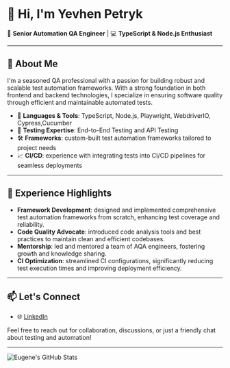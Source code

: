 # 👋 Hi, I'm Yevhen Petryk

🎯 **Senior Automation QA Engineer** | 💻 **TypeScript & Node.js Enthusiast**

---

## 🧠 About Me

I'm a seasoned QA professional with a passion for building robust and scalable test automation frameworks. With a strong foundation in both frontend and backend technologies, I specialize in ensuring software quality through efficient and maintainable automated tests.

- 🔧 **Languages & Tools**: TypeScript, Node.js, Playwright, WebdriverIO, Cypress,Cucumber
- 🧪 **Testing Expertise**: End-to-End Testing and API Testing
- 🛠️ **Frameworks**: custom-built test automation frameworks tailored to project needs
- 📈 **CI/CD**: experience with integrating tests into CI/CD pipelines for seamless deployments

---

## 🚀 Experience Highlights

- **Framework Development**: designed and implemented comprehensive test automation frameworks from scratch, enhancing test coverage and reliability.
- **Code Quality Advocate**: introduced code analysis tools and best practices to maintain clean and efficient codebases.
- **Mentorship**: led and mentored a team of AQA engineers, fostering growth and knowledge sharing.
- **CI Optimization**: streamlined CI configurations, significantly reducing test execution times and improving deployment efficiency.

---

## 📫 Let's Connect

- 🌐 [LinkedIn](https://www.linkedin.com/in/yevhen-petryk-1a72a677/)

Feel free to reach out for collaboration, discussions, or just a friendly chat about testing and automation!

---

![Eugene's GitHub Stats](https://github-readme-stats.vercel.app/api?username=EugenePetrik&show_icons=true&theme=radical)
